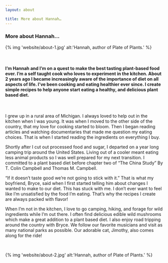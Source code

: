 ```yaml
---
layout: about

title: More about Hannah…
---
```


### More about Hannah…

{% img 'website/about-1.jpg' alt:'Hannah, author of Plate of Plants.' %}

<br>

#### I’m Hannah and I’m on a quest to make the best tasting plant-based food ever. I’m a self taught cook who loves to experiment in the kitchen. About 2 years ago I became increasingly aware of the importance of diet on all aspects of life. I’ve been cooking and eating healthier ever since. I create simple recipes to help anyone start eating a healthy, and delicious plant based diet.

<br>

I grew up in a rural area of Michigan. I always loved to help out in the kitchen when I was young. It was when I moved to the other side of the country, that my love for cooking started to bloom. Then I began reading articles and watching documentaries that made me question my eating choices. That is when I started reading the ingredients on everything I buy.

Shortly after I cut out processed food and sugar, I departed on a year long camping trip around the United States. Living out of a cooler meant eating less animal products so I was well prepared for my next transition. I committed to a plant based diet before chapter two of “The China Study” By T. Colin Campbell and Thomas M. Campbell.

“If it doesn’t taste good we’re not going to stick with it.” That is what my boyfriend, Bryce, said when I first started telling him about changes I wanted to make to our diet. This has stuck with me. I don’t ever want to feel like I’m unsatisfied by the food I’m eating. That’s why the recipes I create are always packed with flavor!

When I’m not in the kitchen, I love to go camping, hiking, and forage for wild ingredients while I’m out there. I often find delicious edible wild mushrooms which make a great addition to a plant based diet. I also enjoy road tripping around the country with Bryce. We follow our favorite musicians and visit as many national parks as possible. Our adorable cat, Jimothy, also comes along for the ride!

<br>

{% img 'website/about-2.jpg' alt:'Hannah, author of Plate of Plants.' %}
